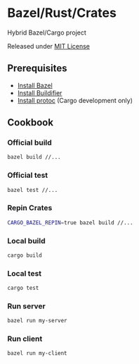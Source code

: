 # Bazel/Rust/Crates

Hybrid Bazel/Cargo project

Released under [MIT License](LICENSE)

## Prerequisites

* [Install Bazel][bazel-install]
* [Install Buildifier][buildifier-install]
* [Install protoc][protoc-install] (Cargo development only)

## Cookbook

### Official build

```bash
bazel build //...
```

### Official test

```bash
bazel test //...
```

### Repin Crates

```bash
CARGO_BAZEL_REPIN=true bazel build //...
```

### Local build

```bash
cargo build
```

### Local test

```bash
cargo test
```

### Run server

```bash
bazel run my-server
```

### Run client

```bash
bazel run my-client
```

[bazel-install]: https://bazel.build/install/
[buildifier-install]: https://github.com/bazelbuild/buildtools
[protoc-install]: https://grpc.io/docs/protoc-installation/
